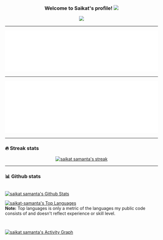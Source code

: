 <h3 align="center">
  Welcome to Saikat's profile!
  <img src="https://media.giphy.com/media/hvRJCLFzcasrR4ia7z/giphy.gif" width="28">
</h3>

<!-- Typing SVG by saikat-samanta - https://github.com/saikat-samanta/readme-typing-svg -->
<p align="center">
  <a href="https://readme-typing-svg.herokuapp.com/?lines=Full-stack%20web%20and%20app%20developer;UI%2FUX%20Designer;2%2B%20years%20of%20web%20development%20experience&center=true&width=480&height=45"><img src="https://readme-typing-svg.herokuapp.com/?lines=Full-stack%20web%20and%20app%20developer;UI%2FUX%20Designer;3%2B%20years%20of%20development%20experience&center=true&width=480&height=45"></a>
</p>

---

<picture>
  <img src="./assets/saikat_intro.svg" alt="intro">
</picture>

---

<picture>
  <img src="./assets/saikat_achievements.svg" alt="achievements">
</picture>

---

### 🔥 Streak stats

<!-- GitHub Readme Streak Stats - https://github.com/saikat-samanta/github-readme-streak-stats -->
<p align="center">
  <a href="https://github-readme-streak-stats.herokuapp.com/?user=saikat-samanta&theme=monokai-metallian&hide_border=true">
    <img title="🔥 Get streak stats for your profile at git.io/streak-stats" alt="saikat samanta's streak" src="https://github-readme-streak-stats.herokuapp.com/?user=saikat-samanta&theme=monokai-metallian&hide_border=true"/>
  </a>
</p>

---

### 📊 Github stats

<!-- https://github.com/anuraghazra/github-readme-stats -->
<br/>
<a href="https://denvercoder1-github-readme-stats.vercel.app/api?username=saikat-samanta&show_icons=true&count_private=true&theme=react&hide_border=true&bg_color=1F222E&title_color=F85D7F&icon_color=F8D866"><img alt="saikat samanta's Github Stats" src="https://denvercoder1-github-readme-stats.vercel.app/api?username=saikat-samanta&show_icons=true&count_private=true&theme=react&hide_border=true&bg_color=1F222E&title_color=F85D7F&icon_color=F8D866" height="192px"/></a>

<br/>

<a href="https://denvercoder1-github-readme-stats.vercel.app/api/top-langs/?username=saikat-samanta&count_private=true&langs_count=8&layout=compact&theme=react&hide_border=true&bg_color=1F222E&title_color=F85D7F&icon_color=F8D866"><img alt="saikat-samanta's Top Languages" src="https://denvercoder1-github-readme-stats.vercel.app/api/top-langs/?username=saikat-samanta&count_private=true&langs_count=8&layout=compact&theme=react&hide_border=true&bg_color=1F222E&title_color=F85D7F&icon_color=F8D866" height="192px"/></a>
<br/>
<b>Note:</b> Top languages is only a metric of the languages my public code consists of and doesn't reflect experience or skill level.

<br/>
<!-- https://github.com/ashutosh00710/github-readme-activity-graph -->

<a href="https://github-readme-activity-graph.vercel.app/graph?username=saikat-samanta&theme=dracula"><img alt="saikat samanta's Activity Graph" src="https://github-readme-activity-graph.vercel.app/graph?username=saikat-samanta&theme=dracula" /></a>
